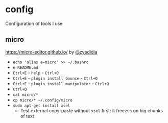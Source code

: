 # config

Configuration of tools I use

## micro

https://micro-editor.github.io/ by [@zyedidia](https://github.com/zyedidia)

* `echo 'alias e=micro' >> ~/.bashrc`
* `e README.md`
* `Ctrl+E` - `help` - `Ctrl+Q`
* `Ctrl+E` - `plugin install bounce` - `Ctrl+Q`
* `Ctrl+E` - `plugin install manipulator` - `Ctrl+Q`
* `Ctrl+Q`
* `cat micro/*`
* `cp micro/* ~/.config/micro`
* `sudo apt-get install xsel`
    * Test external copy-paste without `xsel` first: it freezes on big chunks of text
